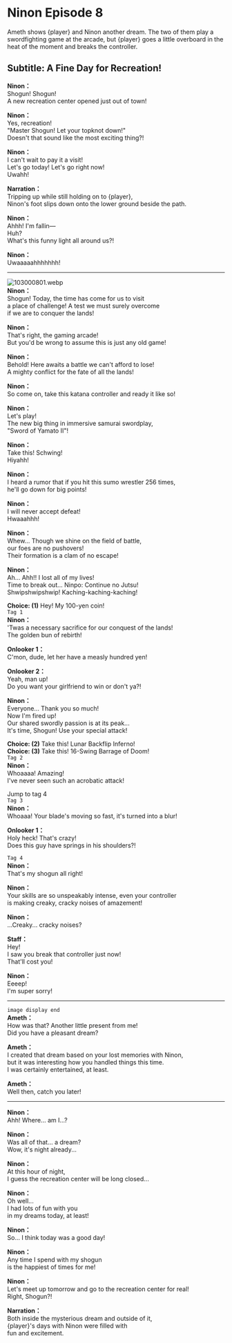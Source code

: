 # Ninon Episode 8
Ameth shows {player} and Ninon another dream. The two of them play a swordfighting game at the arcade, but {player} goes a little overboard in the heat of the moment and breaks the controller.
  
## Subtitle: A Fine Day for Recreation!
  
**Ninon：**  
Shogun! Shogun!  
A new recreation center opened just out of town!  
  
**Ninon：**  
Yes, recreation!  
\"Master Shogun! Let your topknot down!\"  
Doesn't that sound like the most exciting thing?!  
  
**Ninon：**  
I can't wait to pay it a visit!  
Let's go today! Let's go right now!  
 Uwahh!  
  
**Narration：**  
Tripping up while still holding on to {player},  
Ninon's foot slips down onto the lower ground beside the path.  
  
**Ninon：**  
Ahhh! I'm fallin—  
 Huh?  
What's this funny light all around us?!  
  
**Ninon：**  
Uwaaaaahhhhhhh!  
  

---  
  
![103000801.webp](https://redive.estertion.win/card/story/103000801.webp)  
**Ninon：**  
Shogun! Today, the time has come for us to visit  
a place of challenge! A test we must surely overcome  
if we are to conquer the lands!  
  
**Ninon：**  
That's right, the gaming arcade!  
But you'd be wrong to assume this is just any old game!  
  
**Ninon：**  
Behold! Here awaits a battle we can't afford to lose!  
A mighty conflict for the fate of all the lands!  
  
**Ninon：**  
So come on, take this katana controller and ready it like so!  
  
**Ninon：**  
Let's play!  
The new big thing in immersive samurai swordplay,  
\"Sword of Yamato II\"!  
  
**Ninon：**  
Take this! Schwing!  
Hiyahh!  
  
**Ninon：**  
I heard a rumor that if you hit this sumo wrestler 256 times,  
he'll go down for big points!  
  
**Ninon：**  
I will never accept defeat!  
Hwaaahhh!  
  
**Ninon：**  
Whew... Though we shine on the field of battle,  
our foes are no pushovers!  
Their formation is a clam of no escape!  
  
**Ninon：**  
Ah... Ahh!! I lost all of my lives!  
Time to break out... Ninpo: Continue no Jutsu!  
Shwipshwipshwip! Kaching-kaching-kaching!  
  
**Choice: (1)**  Hey! My 100-yen coin!  
`Tag 1`  
**Ninon：**  
'Twas a necessary sacrifice for our conquest of the lands!  
The golden bun of rebirth!  
  
**Onlooker 1：**  
C'mon, dude, let her have a measly hundred yen!  
  
**Onlooker 2：**  
Yeah, man up!  
Do you want your girlfriend to win or don't ya?!  
  
**Ninon：**  
Everyone... Thank you so much!  
 Now I'm fired up!  
Our shared swordly passion is at its peak...  
It's time, Shogun! Use your special attack!  
  
**Choice: (2)**  Take this! Lunar Backflip Inferno!  
**Choice: (3)**  Take this! 16-Swing Barrage of Doom!  
`Tag 2`  
**Ninon：**  
Whoaaaa! Amazing!  
I've never seen such an acrobatic attack!  
  
Jump to tag 4  
`Tag 3`  
**Ninon：**  
Whoaaa! Your blade's moving so fast, it's turned into a blur!  
  
**Onlooker 1：**  
Holy heck! That's crazy!  
Does this guy have springs in his shoulders?!  
  
`Tag 4`  
**Ninon：**  
That's my shogun all right!  
  
**Ninon：**  
Your skills are so unspeakably intense, even your controller  
is making creaky, cracky noises of amazement!  
  
**Ninon：**  
...Creaky... cracky noises?  
  
**Staff：**  
Hey!  
I saw you break that controller just now!  
That'll cost you!  
  
**Ninon：**  
Eeeep!  
 I'm super sorry!  
  

---  
  
`image display end`  
**Ameth：**  
How was that? Another little present from me!  
Did you have a pleasant dream?  
  
**Ameth：**  
I created that dream based on your lost memories with Ninon,  
but it was interesting how you handled things this time.  
I was certainly entertained, at least.  
  
**Ameth：**  
Well then, catch you later!  
  

---  
  
**Ninon：**  
Ahh! Where... am I...?  
  
**Ninon：**  
Was all of that... a dream?  
Wow, it's night already...  
  
**Ninon：**  
At this hour of night,  
I guess the recreation center will be long closed...  
  
**Ninon：**  
Oh well...  
 I had lots of fun with you  
in my dreams today, at least!  
  
**Ninon：**  
So... I think today was a good day!  
  
**Ninon：**  
Any time I spend with my shogun  
is the happiest of times for me!  
  
**Ninon：**  
Let's meet up tomorrow and go to the recreation center for real!  
Right, Shogun?!  
  
**Narration：**  
Both inside the mysterious dream and outside of it,  
{player}'s days with Ninon were filled with  
fun and excitement.  
